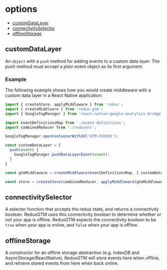 # options
 - [customDataLayer](#customdatalayer)
 - [connectivitySelector](#connectivityselector)
 - [offlineStorage](#offlinestorage)

## customDataLayer

An `object` with a `push` method for adding events to a custom data
layer. The push method must accept a plain event object as its first
argument.

### Example

The following example shows how you would create middleware with a
custom data layer in a React Native application:

```js
import { createStore, applyMiddleware } from 'redux';
import { createMiddlware } from 'redux-gtm';
import { GoogleTagManager } from 'react-native-google-analytics-bridge';

import eventDefinitionsMap from './event-definitions';
import combinedReducer from './reducers';

GoogleTagManager.openContainerWithId('GTM-XXXXXX');

const customDataLayer = {
  push(event) {
    GoogleTagManager.pushDataLayerEvent(event);
  }
}

const gtmMiddleware = createMiddlware(eventDefinitionsMap, { customDataLayer });

const store = createStore(combinedReducer, applyMiddleware(gtmMiddleware));
```

## connectivitySelector
A selector function that accepts the redux state, and returns a
connectivity boolean. ReduxGTM uses this connectivity boolean to
determine whether or not your app is offline. ReduxGTM expects the
connectivity boolean to be `true` when your app is online, and `false`
when your app is offline.

## offlineStorage
A constructor for an offline storage abstraction (e.g. IndexDB and
AsyncStorage/ReactNative). ReduxGTM will store events here when
offline, and retrieve stored events from here when back online.
